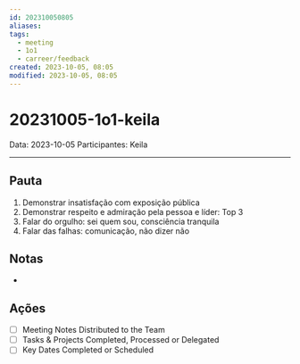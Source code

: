 ```yaml
---
id: 202310050805
aliases: 
tags:
  - meeting
  - 1o1
  - carreer/feedback
created: 2023-10-05, 08:05
modified: 2023-10-05, 08:05
---
```

# 20231005-1o1-keila

Data: 2023-10-05
Participantes: Keila

---

## Pauta

1. Demonstrar insatisfação com exposição pública
2. Demonstrar respeito e admiração pela pessoa e líder: Top 3
3. Falar do orgulho: sei quem sou, consciência tranquila
4. Falar das falhas: comunicação, não dizer não

## Notas

- 

## Ações

- [ ] Meeting Notes Distributed to the Team
- [ ] Tasks & Projects Completed, Processed or Delegated
- [ ] Key Dates Completed or Scheduled
